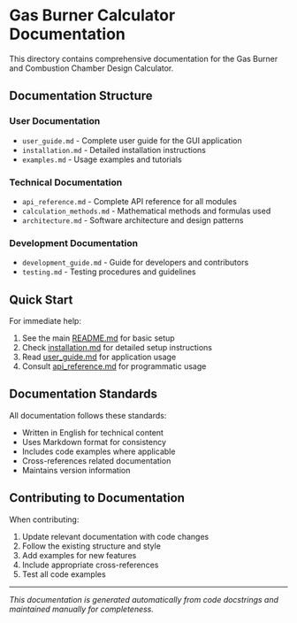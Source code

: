 # Gas Burner Calculator Documentation

This directory contains comprehensive documentation for the Gas Burner and Combustion Chamber Design Calculator.

## Documentation Structure

### User Documentation
- `user_guide.md` - Complete user guide for the GUI application
- `installation.md` - Detailed installation instructions
- `examples.md` - Usage examples and tutorials

### Technical Documentation  
- `api_reference.md` - Complete API reference for all modules
- `calculation_methods.md` - Mathematical methods and formulas used
- `architecture.md` - Software architecture and design patterns

### Development Documentation
- `development_guide.md` - Guide for developers and contributors
- `testing.md` - Testing procedures and guidelines

## Quick Start

For immediate help:
1. See the main [README.md](../README.md) for basic setup
2. Check [installation.md](installation.md) for detailed setup instructions
3. Read [user_guide.md](user_guide.md) for application usage
4. Consult [api_reference.md](api_reference.md) for programmatic usage

## Documentation Standards

All documentation follows these standards:
- Written in English for technical content
- Uses Markdown format for consistency
- Includes code examples where applicable
- Cross-references related documentation
- Maintains version information

## Contributing to Documentation

When contributing:
1. Update relevant documentation with code changes
2. Follow the existing structure and style
3. Add examples for new features
4. Include appropriate cross-references
5. Test all code examples

---

*This documentation is generated automatically from code docstrings and maintained manually for completeness.*